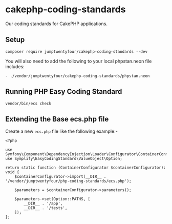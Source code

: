 # cakephp-coding-standards
Our coding standards for CakePHP applications.

## Setup

`composer require jumptwentyfour/cakephp-coding-standards --dev`

You will also need to add the following to your local phpstan.neon file includes:

`- ./vendor/jumptwentyfour/cakephp-coding-standards/phpstan.neon`

## Running PHP Easy Coding Standard
`vendor/bin/ecs check`

## Extending the Base ecs.php file
Create a new `ecs.php` file like the following example:-
```
<?php

use Symfony\Component\DependencyInjection\Loader\Configurator\ContainerConfigurator;
use Symplify\EasyCodingStandard\ValueObject\Option;

return static function (ContainerConfigurator $containerConfigurator): void {
    $containerConfigurator->import(__DIR__ . '/vendor/jumptwentyfour/php-coding-standards/ecs.php');

    $parameters = $containerConfigurator->parameters();
    
    $parameters->set(Option::PATHS, [
        __DIR__ . '/app',
        __DIR__ . '/tests',
    ]);
};
```
